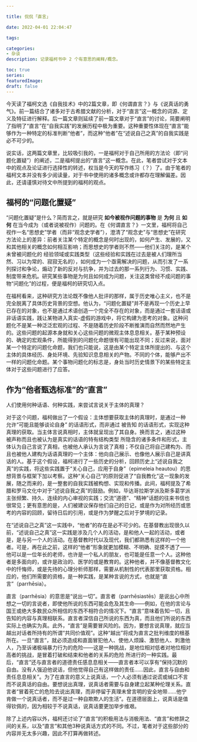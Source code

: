 ```yaml
---

title: 侃侃「直言」

date: 2022-04-01 22:04:47

tags: 

categories:
- 杂谈
description: 记录福柯书中 2 个有意思的阐释/概念。

toc: true
series:
featuredImage:
draft: false
---
```


今天读了福柯文选《自我技术》中的2篇文章，即《何谓直言？》与《说真话的勇气》。前一篇结合了诸多对于古希腊文献的分析，对于“直言”这一概念的词源、定义及特征进行解释。后一篇文章则延续了前一篇文章对于“直言”的讨论，简要阐明了指明了“直言”在“自我实践”的发展历程中极为重要。这种重要性体现在“直言”能够作为一种特定的标准判断“他者”，而这种“他者”在“述说自己之真”的自我实践是必不可少的。

说实话，这两篇文章里，比较吸引我的，一是福柯对于自己所用的方法论（即“问题化置疑”）的阐述，二是福柯提出的“直言”这一概念。在此，笔者尝试对于文本中的观点及论证进行选择性的转述，权当是今天的写作练习（？）了。由于笔者的福柯文本并没有多少阅读量，对于书中使用的诸多概念或许都存在理解偏差。因此，还请谨慎对待文中所提到的福柯的观点。

## 福柯的“问题化置疑”

“问题化置疑”是什么？简而言之，就是研究 **如今被视作问题的事物** 是 **为何** 且 **如何** 在当今成为（或者说被视作）问题的。在《何谓直言？》一文里，福柯将自己视作一名“思想史”学者（而非“观念史学者”），澄清了“观念史”与“思想史”在研究方法论上的差异：前者关注某个特定的概念是何时出现的，如何产生、发展的，又和其他相关的概念如何相互影响；而思想史的学者则不然——他们关注的，是某个 未曾被问题化的 经验领域或实践类型（这些经验和实践在过去是被人们理所当然、习以为常的、寂寂无名的），如何成为一个亟需解决的问题，从而引发了一系列探讨和争论，煽动了新的反对与抗争，并为过去的那一系列行为、习惯、实践、制度带来危机。研究某些事物是为何且如何成为问题，关注这类曾经不成问题的事物“问题化”的过程，便是福柯的研究切入点。

在福柯看来，这种研究方法论既不像他人批评的那样，属于历史唯心主义，也不是完全脱离了具体历史背景的空想。他认为，“问题化置疑”并不是再现一个历史上早已存在的对象，也不是通过术语创造一个完全不存在的对象，而是通过一套话语或非话语实践，践让某物进入真实-虚假的游戏中，将它构建为思考的对象。这种问题化不是某一种泛泛宏观的过程、不是随着历史阶段不断推演而自然而然地产生的。这些问题的起源本身就和关心这些问题的微观主体息息相关。基于某种预设的、确定的宏观条件，所能得到的问题化命题很有可能出现不同；反过来说，面对某一个特定的问题化命题，我们也只能说，这是由某个特定主体所提出的、与这个主体的具体经历、身处环境、先验知识息息相关的产物。不同的个体，能够产出不一样的问题化命题。某个事物问题化的标志是，身处当时历史情景下的某些特定主体对于这些问题进行了应答。

## 作为“他者甄选标准”的“直言”

人们使用何种话语、何种实践，来尝试言说关于主体的真理？

对于这个问题，福柯做出了一个假设：主体想要获取主体的真理时，是通过一种 允许“可能且能够谈论自身” 的话语形式，而非通过 被告知 的话语形式，实现这种真理的获取。当主体言说真相时，主体就呈现出了其自身。换而言之，通过这种 被声称而且也被认为是真实的话语的特有结构类型 所隐含的诸多条件和形式，主体认为自己言说了真相，也被他人承认为言说了真相；不仅自己将自己建构为、而且也被他人建构为话语真理的一个主体：他向自己展示、也像他人展示自己是讲真话的人。基于这个假设，福柯进行了一些历史的分析，回顾历史上“述说自我之真”的实践，将这些实践置于“关心自己，应用于自身”（epimeleia heautou）的思想背景与框架下加以考察。这种“关心自己”的原则促进了“自我教化”这一现象的发展，随之而来的，是一整套的自我实践被构想、实现和传播。此间，福柯提及了希腊和罗马文化中对于“述说自我之真”的鼓励。例如，毕达哥拉斯学派及斯多葛学派主张频繁、持久、连续的内心审视的实践；交流“道德”、“精神”话题的往来书信也很常见；更有意思的是，人们被建议保存他们自己的日记，或是作为对所经历或思考的内容的回顾，留待日后的引用，或是作为梦醒之后对于梦境的记录。

在“述说自己之真”这一实践中，“他者”的存在是必不可少的。在基督教出现很久以前，“述说自己之真”这一实践是涉及几个人的活动，是和他人一起的活动，或者是，是与另一个人的活动。在基督教时代以及现代，我们都熟悉有这样的一个他者。可是，再在此之前，这样的“他者”形象就更加模糊、不明确、捉摸不透了——他可以是一位年长的老师，也许是一个私人的朋友，也可能是任意一个人。这种他者是多面向的，或许是政治的、医学的或是教育的。这种他者，并不像基督教文化中的忏悔师，或是先待的心理分析师那样，需要从机制性的代表那里获取资格。相应的，他们所需要的资格，是一种实践，是某种言说的方式，也就是“直言”（parrhēsia）。  

直言（parrhēsia）的意思是“说出一切”。直言者（parrhēsiastēs）是说出心中所想之一切的言说者，即使他所说的东西可能会危及其生命——例如，在他的言论与国王或绝大多数民众所相信的东西不相符合的情况下。“直言”意味着告知一切，且告知的内容与真理相联系。直言者深信自己所说的东西为真，而且他们所说的东西实际上也确实为真。此外，“直言”是需要冒风险的。因为，要想言说真理，就应当越出对话者所持有的所谓“共同价值观”。这种“越出”将成为直言之批判维度的根基所在。一旦“直言”，就必须造成和直面冒犯他人、使他人烦躁、激怒他人、刺激他人，乃至诉诸极端暴力行为的危险——这是一种挑战，是地位相对低者对地位相对高者的挑战，是冒着打破和结束和他者的关系的危险 所进行的一种实践。最后，“直言”还与直言者的道德责任感息息相关——直言者本可以享有“保持沉默的自由。没有人强迫他说话，但他觉得自己有这样做的责任……因此，直言与自由和责任息息相关”。为了在直言的意义上说真话，一个人必须有通过说谎或缄口不言而不说真话的自由。要想说出真理，说真话者需要与自身建立起某种伦理关系。直言者“冒着死亡的危险去说出真理，而非停留于真理未曾言明的安全地带……他宁肯做一个说真话者，而不是过一种自欺欺人的生活”。在道德层面上，说真话是值得钦佩的，因为相较于不说真话，说真话要更加举步维艰。

除了上述内容以外，福柯还讨论了“直言”的积极用法与消极用法、“直言”和修辞之间的关系，以及“直言”和其他3种说真话方式的不同。不过，笔者对于这些部分的内容并无太多兴趣，因此不打算再做转述。
